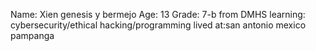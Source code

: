 Name: Xien genesis y bermejo
Age: 13
Grade: 7-b from DMHS
learning: cybersecurity/ethical hacking/programming
lived at:san antonio mexico pampanga
